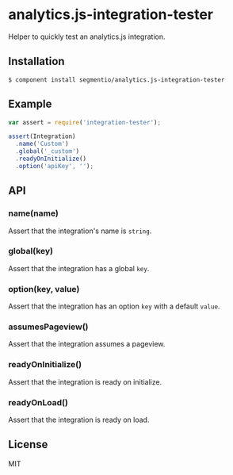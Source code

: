 
# analytics.js-integration-tester

  Helper to quickly test an analytics.js integration.

## Installation

    $ component install segmentio/analytics.js-integration-tester

## Example

```js
var assert = require('integration-tester');

assert(Integration)
  .name('Custom')
  .global('_custom')
  .readyOnInitialize()
  .option('apiKey', '');
```

## API

### name(name)

  Assert that the integration's name is `string`.

### global(key)

  Assert that the integration has a global `key`.

### option(key, value)

  Assert that the integration has an option `key` with a default `value`.

### assumesPageview()

  Assert that the integration assumes a pageview.
 

### readyOnInitialize()

  Assert that the integration is ready on initialize.
 

### readyOnLoad()

  Assert that the integration is ready on load.
 
## License

  MIT
